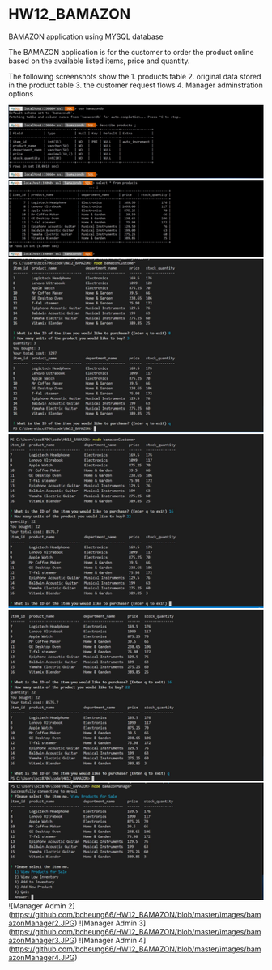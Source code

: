 # HW12_BAMAZON
BAMAZON application using MYSQL database

The BAMAZON application is for the customer to order the product online based on the available listed items, price and quantity.

The following screenshots show the 1. products table 2. original data stored in the product table 3. the customer request flows 4. Manager adminstration options

![Product Table](https://github.com/bcheung66/HW12_BAMAZON/blob/master/images/products_table.JPG)
![Product Table Original Data](https://github.com/bcheung66/HW12_BAMAZON/blob/master/images/products_table_data.JPG)
![Customer Transaction](https://github.com/bcheung66/HW12_BAMAZON/blob/master/images/bamazonCustomerTranaction.JPG)
![Customer Transaction 1](https://github.com/bcheung66/HW12_BAMAZON/blob/master/images/bamazonCustomerTranaction1.JPG)
![Customer Transaction 2](https://github.com/bcheung66/HW12_BAMAZON/blob/master/images/bamazonCustomerTranaction2.JPG)
![Manager Admin 1](https://github.com/bcheung66/HW12_BAMAZON/blob/master/images/bamazonManager1.JPG)
![Manager Admin 2]
(https://github.com/bcheung66/HW12_BAMAZON/blob/master/images/bamazonManager2.JPG)
![Manager Admin 3]
(https://github.com/bcheung66/HW12_BAMAZON/blob/master/images/bamazonManager3.JPG)
![Manager Admin 4]
(https://github.com/bcheung66/HW12_BAMAZON/blob/master/images/bamazonManager4.JPG)

